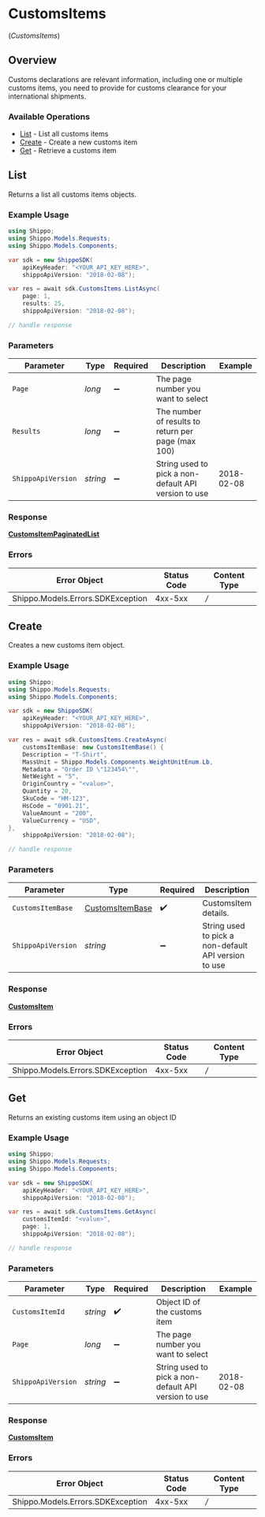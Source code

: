 # CustomsItems
(*CustomsItems*)

## Overview

Customs declarations are relevant information, including one or multiple customs items, you need to provide for customs clearance for your international shipments.
<SchemaDefinition schemaRef="#/components/schemas/CustomsItem"/>

### Available Operations

* [List](#list) - List all customs items
* [Create](#create) - Create a new customs item
* [Get](#get) - Retrieve a customs item

## List

Returns a list all customs items objects.

### Example Usage

```csharp
using Shippo;
using Shippo.Models.Requests;
using Shippo.Models.Components;

var sdk = new ShippoSDK(
    apiKeyHeader: "<YOUR_API_KEY_HERE>",
    shippoApiVersion: "2018-02-08");

var res = await sdk.CustomsItems.ListAsync(
    page: 1,
    results: 25,
    shippoApiVersion: "2018-02-08");

// handle response
```

### Parameters

| Parameter                                            | Type                                                 | Required                                             | Description                                          | Example                                              |
| ---------------------------------------------------- | ---------------------------------------------------- | ---------------------------------------------------- | ---------------------------------------------------- | ---------------------------------------------------- |
| `Page`                                               | *long*                                               | :heavy_minus_sign:                                   | The page number you want to select                   |                                                      |
| `Results`                                            | *long*                                               | :heavy_minus_sign:                                   | The number of results to return per page (max 100)   |                                                      |
| `ShippoApiVersion`                                   | *string*                                             | :heavy_minus_sign:                                   | String used to pick a non-default API version to use | 2018-02-08                                           |

### Response

**[CustomsItemPaginatedList](../../Models/Components/CustomsItemPaginatedList.md)**

### Errors

| Error Object                      | Status Code                       | Content Type                      |
| --------------------------------- | --------------------------------- | --------------------------------- |
| Shippo.Models.Errors.SDKException | 4xx-5xx                           | */*                               |


## Create

Creates a new customs item object.

### Example Usage

```csharp
using Shippo;
using Shippo.Models.Requests;
using Shippo.Models.Components;

var sdk = new ShippoSDK(
    apiKeyHeader: "<YOUR_API_KEY_HERE>",
    shippoApiVersion: "2018-02-08");

var res = await sdk.CustomsItems.CreateAsync(
    customsItemBase: new CustomsItemBase() {
    Description = "T-Shirt",
    MassUnit = Shippo.Models.Components.WeightUnitEnum.Lb,
    Metadata = "Order ID \"123454\"",
    NetWeight = "5",
    OriginCountry = "<value>",
    Quantity = 20,
    SkuCode = "HM-123",
    HsCode = "0901.21",
    ValueAmount = "200",
    ValueCurrency = "USD",
},
    shippoApiVersion: "2018-02-08");

// handle response
```

### Parameters

| Parameter                                                     | Type                                                          | Required                                                      | Description                                                   | Example                                                       |
| ------------------------------------------------------------- | ------------------------------------------------------------- | ------------------------------------------------------------- | ------------------------------------------------------------- | ------------------------------------------------------------- |
| `CustomsItemBase`                                             | [CustomsItemBase](../../Models/Components/CustomsItemBase.md) | :heavy_check_mark:                                            | CustomsItem details.                                          |                                                               |
| `ShippoApiVersion`                                            | *string*                                                      | :heavy_minus_sign:                                            | String used to pick a non-default API version to use          | 2018-02-08                                                    |

### Response

**[CustomsItem](../../Models/Components/CustomsItem.md)**

### Errors

| Error Object                      | Status Code                       | Content Type                      |
| --------------------------------- | --------------------------------- | --------------------------------- |
| Shippo.Models.Errors.SDKException | 4xx-5xx                           | */*                               |


## Get

Returns an existing customs item using an object ID

### Example Usage

```csharp
using Shippo;
using Shippo.Models.Requests;
using Shippo.Models.Components;

var sdk = new ShippoSDK(
    apiKeyHeader: "<YOUR_API_KEY_HERE>",
    shippoApiVersion: "2018-02-08");

var res = await sdk.CustomsItems.GetAsync(
    customsItemId: "<value>",
    page: 1,
    shippoApiVersion: "2018-02-08");

// handle response
```

### Parameters

| Parameter                                            | Type                                                 | Required                                             | Description                                          | Example                                              |
| ---------------------------------------------------- | ---------------------------------------------------- | ---------------------------------------------------- | ---------------------------------------------------- | ---------------------------------------------------- |
| `CustomsItemId`                                      | *string*                                             | :heavy_check_mark:                                   | Object ID of the customs item                        |                                                      |
| `Page`                                               | *long*                                               | :heavy_minus_sign:                                   | The page number you want to select                   |                                                      |
| `ShippoApiVersion`                                   | *string*                                             | :heavy_minus_sign:                                   | String used to pick a non-default API version to use | 2018-02-08                                           |

### Response

**[CustomsItem](../../Models/Components/CustomsItem.md)**

### Errors

| Error Object                      | Status Code                       | Content Type                      |
| --------------------------------- | --------------------------------- | --------------------------------- |
| Shippo.Models.Errors.SDKException | 4xx-5xx                           | */*                               |
